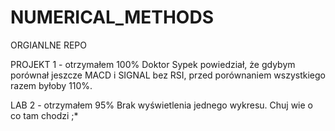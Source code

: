# NUMERICAL_METHODS
ORGIANLNE REPO

PROJEKT 1 - otrzymałem 100%
Doktor Sypek powiedział, że gdybym porównał jeszcze MACD i SIGNAL bez RSI, przed porównaniem wszystkiego razem byłoby 110%.

LAB 2 - otrzymałem 95%
Brak wyświetlenia jednego wykresu. Chuj wie o co tam chodzi ;*
